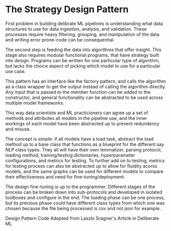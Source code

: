 # The Strategy Design Pattern

First problem in building delibrate ML pipelines is understanding what data structures to use for data ingestion, analysis, and validation. These processes require heavy filtering, grouping, and manipulation of the data and writing error prone-code can be consequential. 

The second step is feeding the data into algorithms that offer insight. This stage also requires modular functional programs, that have strategy built into design. Programs can be written for one particular type of algorithm, but lacks the choice aspect of picking which model to use for a particular use case.

This pattern has an interface like the factory pattern, and calls the algorithm as a class wrapper to get the output instead of calling the algorithm directly. Any input that is passed to the member function can be added to the constructor, and general functionality can be abstracted to be used across multiple model frameworks.

This way data scientists and ML practicioners can agree up a set of methods and attributes all models in the pipeline use, and the inner workings of each model have been abstracted up to prevent redundency and misuse.

The concept is simple: if all models have a load task, abstract the load method up to a base class that functions as a blueprint for the different say NLP class types. They all will have their own lemmatizer, parsing protocol, loading method, training/testing dictionaries, hyperparameter configurations, and metrics for testing. To further add on to testing, metrics for testing process can also be abstracted up to allow for fluidity acorss models, and the same graphs can be used for different models to compare their effectiveness and need for fine-tuning/deployment.

The design fine-tuning is up to the programmer. Different stages of the process can be broken down into sub-protocols and developed in isolated toolboxes and configure in the end. The loading phase can be one process, but its previous phase could have different class types from which one was chosen because the file being processed is csv and not json for example.


Design Pattern Code Adopted from Laszlo Sragner's Article in Deliberate ML